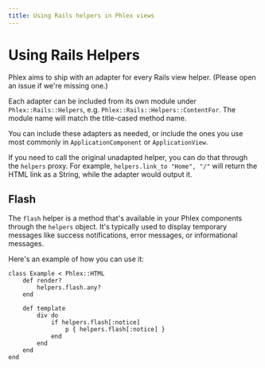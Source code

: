 ```yaml
---
title: Using Rails helpers in Phlex views
---
```


# Using Rails Helpers

Phlex aims to ship with an adapter for every Rails view helper. (Please open an issue if we're missing one.)

Each adapter can be included from its own module under `Phlex::Rails::Helpers`, e.g. `Phlex::Rails::Helpers::ContentFor`. The module name will match the title-cased method name.

You can include these adapters as needed, or include the ones you use most commonly in `ApplicationComponent` or `ApplicationView`.

If you need to call the original unadapted helper, you can do that through the `helpers` proxy. For example, `helpers.link_to "Home", "/"` will return the HTML link as a String, while the adapter would output it.

## Flash

The `flash` helper is a method that's available in your Phlex components through the `helpers` object. It's typically used to display temporary messages like success notifications, error messages, or informational messages.

Here's an example of how you can use it:

```phlex
class Example < Phlex::HTML
	def render?
		helpers.flash.any?
	end

	def template
		div do
			if helpers.flash[:notice]
				p { helpers.flash[:notice] }
			end
		end
	end
end

